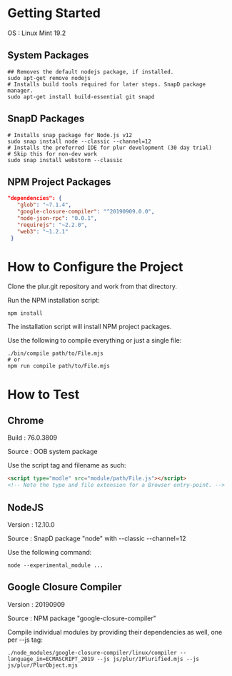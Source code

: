 Getting Started
===============

OS
: Linux Mint 19.2

System Packages
---------------
~~~~
## Removes the default nodejs package, if installed.
sudo apt-get remove nodejs
# Installs build tools required for later steps. SnapD package manager.
sudo apt-get install build-essential git snapd
~~~~

SnapD Packages
--------------
~~~~
# Installs snap package for Node.js v12
sudo snap install node --classic --channel=12
# Installs the preferred IDE for plur development (30 day trial)
# Skip this for non-dev work
sudo snap install webstorm --classic
~~~~

NPM Project Packages
--------------------
 ```json
 "dependencies": {
    "glob": "~7.1.4",
    "google-closure-compiler": "^20190909.0.0",
    "node-json-rpc": "0.0.1",
    "requirejs": "~2.2.0",
    "web3": "~1.2.1"
  }
```

How to Configure the Project
============================

Clone the plur.git repository and work from that directory.

Run the NPM installation script:
~~~~
npm install
~~~~

The installation script will install NPM project packages.

Use the following to compile everything or just a single file:
~~~~
./bin/compile path/to/File.mjs
# or
npm run compile path/to/File.mjs
~~~~

How to Test
===========

Chrome
------
Build
: 76.0.3809

Source
: OOB system package

Use the script tag and filename as such:

```html
<script type="modle" src="module/path/File.js"></script>
<!-- Note the type and file extension for a Browser entry-point. -->
````

NodeJS
------
Version
: 12.10.0

Source
: SnapD package "node" with --classic --channel=12

Use the following command:

~~~~
node --experimental_module ...
~~~~

Google Closure Compiler
-----------------------
Version
: 20190909

Source
: NPM package "google-closure-compiler"

Compile individual modules by providing their dependencies as well, one per --js tag:

~~~~
./node_modules/google-closure-compiler/linux/compiler --language_in=ECMASCRIPT_2019 --js js/plur/IPlurified.mjs --js js/plur/PlurObject.mjs
~~~~

